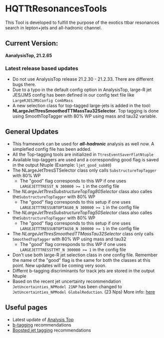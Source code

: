 # HQTTtResonancesTools

This Tool is developed to fulfill the purpose of the exotics ttbar resonances search in lepton+jets and all-hadronic channel.

## Current Version:

**AanalysisTop, 21.2.65** 

### Latest release based updates
* Do not use AnalysisTop release 21.2.30 - 21.2.33. There are different bugs there.
* Due to a typo in the default config option in AnalysisTop, large-R jet JES/JMS config has been defined in our config text file like `LargeRJESJMSConfig CombMass`
* A new selection class for top-tagged large-jets is added in the tool: **NLargeJetTtresSmoothedTTMassTau32Selector**. Top tagging is done using SmoothTopTagger with 80% WP using mass and tau32 variable.

## General Updates

* This framework can be used for **_all-hadronic_** analysis as well now. A simplefied config file has been added.
* All the Top-tagging tools are initialized in ```TtresEventSaverFlatNtuple```
* Available top-taggers are used and a corresponding good flag is saved in the output Ntuple (Example: ```ljet_good_sub80```)
* The  NLargeJetTtresSTSelector class only calls ```SubstructureTopTagger```  with 80% WP
    * The "good" flag corresponds to this WP if one uses ```LARGEJETTTRESST_N 300000 >= 1``` in the config file
* The _NLargeJetTtresSubstructureTopTag80Selector_ class also calles the```SubstructureTopTagger```  with 80% WP
    * The "good" flag corresponds to this setup if one uses `LARGEJETTTRESSUBTOPTAG80_N 300000 >= 1` in the config file
* The _NLargeJetTtresSubstructureTopTag50Selector_ class also calles the```SubstructureTopTagger```  with 80% WP
    * The "good" flag corresponds to this setup if one uses `LARGEJETTTRESSUBTOPTAG50_N 300000 >= 1` in the config file
* The  _NLargeJetTtresSmoothedTTMassTau32Selector_ class only calls ```SmoothedTopTagger```  with 80% WP using mass and tau32
    * The "good" flag corresponds to this WP if one uses ```LARGEJETTTRESSTTMT_N 300000 >= 1``` in the config file
* Don't use both large-R jet selection class in one config file. Remember the name of the "good" flag is the same for both the classes at this point. New updates will be coming very soon.
* Differnt b-tagging discriminants for track jets are stored in the output Ntuple
* Based on the recent jet uncertainty recommendation ```JetUncertainties_NPModel 21NP``` has been changed to ```JetUncertainties_NPModel GlobalReduction```. (23 Nps)
More info: [here](https://twiki.cern.ch/twiki/bin/view/AtlasProtected/JetUncertaintiesRel21Moriond2018SmallR)


## Useful pages

* Latest update of [Analysis Top](https://twiki.cern.ch/twiki/bin/viewauth/AtlasProtected/AnalysisTop21)
* [b-tagging](https://twiki.cern.ch/twiki/bin/view/AtlasProtected/BTaggingBenchmarksRelease21) recommendations
* [Boosted jet tagging](https://twiki.cern.ch/twiki/bin/view/AtlasProtected/BoostedJetTaggingRecommendation2017#SmoothTopTaggerSection) recommendations
